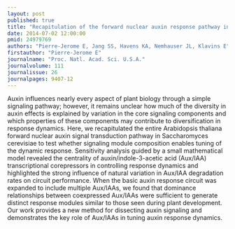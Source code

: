 ```yaml
---
layout: post
published: true
title: "Recapitulation of the forward nuclear auxin response pathway in yeast."
date: 2014-07-02 12:00:00
pmid: 24979769
authors: "Pierre-Jerome E, Jang SS, Havens KA, Nemhauser JL, Klavins E"
firstauthor: "Pierre-Jerome E"
journalname: "Proc. Natl. Acad. Sci. U.S.A."
journalvolume: 111
journalissue: 26
journalpages: 9407-12
---
```


Auxin influences nearly every aspect of plant biology through a simple signaling pathway; however, it remains unclear how much of the diversity in auxin effects is explained by variation in the core signaling components and which properties of these components may contribute to diversification in response dynamics. Here, we recapitulated the entire Arabidopsis thaliana forward nuclear auxin signal transduction pathway in Saccharomyces cerevisiae to test whether signaling module composition enables tuning of the dynamic response. Sensitivity analysis guided by a small mathematical model revealed the centrality of auxin/indole-3-acetic acid (Aux/IAA) transcriptional corepressors in controlling response dynamics and highlighted the strong influence of natural variation in Aux/IAA degradation rates on circuit performance. When the basic auxin response circuit was expanded to include multiple Aux/IAAs, we found that dominance relationships between coexpressed Aux/IAAs were sufficient to generate distinct response modules similar to those seen during plant development. Our work provides a new method for dissecting auxin signaling and demonstrates the key role of Aux/IAAs in tuning auxin response dynamics.

